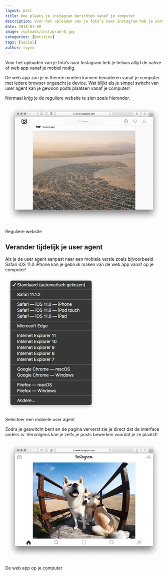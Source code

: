 ```yaml
---
layout: post
title: Hoe plaats je instagram berichten vanaf je computer
description: Voor het uploaden van je foto’s naar Instagram heb je normaal altijd de native of web app vanaf je mobiel nodig. Het kan echter ook vanaf je desktop! 
date: 2018-01-08
image: /uploads/instagram-0.jpg
categories: [Notities]
tags: [Social]
author: royvn
---
```


Voor het uploaden van je foto’s naar Instagram heb je helaas altijd de native of web app vanaf je mobiel nodig.

De web app zou je in theorie moeten kunnen benaderen vanaf je computer met iedere browser ongeacht je device. Wat blijkt als je simpel switcht van user agent kan je gewoon posts plaatsen vanaf je computer!

Normaal krijg je de reguliere website te zien zoals hieronder.

![Reguliere website](/uploads/instagram-1.png)

Reguliere website

## Verander tijdelijk je user agent

Als je de user agent aanpast naar een mobiele versie zoals bijvoorbeeld Safari iOS 11.0 iPhone kan je gebruik maken van de web app vanaf op je computer!

![Selecteer een mobiele user agent](/uploads/instagram-2.png)

Selecteer een mobiele user agent

Zodra je geswitcht bent en de pagina ververst zie je direct dat de interface anders is. Vervolgens kan je zelfs je posts bewerken voordat je ze plaatst!

![De web app op je computer](/uploads/instagram-3.png)

De web app op je computer